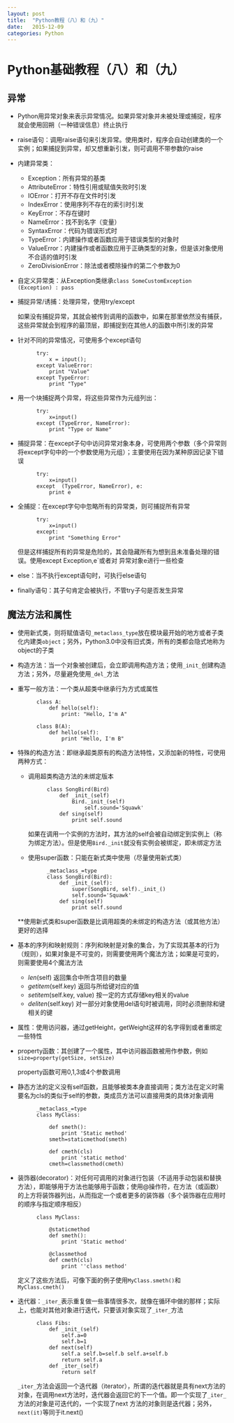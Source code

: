 ```yaml
---
layout: post
title:  "Python教程（八）和（九）"
date:   2015-12-09
categories: Python
---
```


# Python基础教程（八）和（九）

## 异常

- Python用异常对象来表示异常情况。如果异常对象并未被处理或捕捉，程序就会使用回朔（一种错误信息）终止执行

- raise语句：调用raise语句来引发异常。使用类时，程序会自动创建类的一个实例；如果捕捉到异常，却又想重新引发，则可调用不带参数的raise

- 内建异常类：

    - Exception：所有异常的基类
    - AttributeError：特性引用或赋值失败时引发
    - IOError：打开不存在文件时引发
    - IndexError：使用序列不存在的索引时引发
    - KeyError：不存在键时
    - NameError：找不到名字（变量）
    - SyntaxError：代码为错误形式时
    - TypeError：内建操作或者函数应用于错误类型的对象时
    - ValueError：内建操作或者函数应用于正确类型的对象，但是该对象使用不合适的值时引发
    - ZeroDivisionError：除法或者模除操作的第二个参数为0
    
- 自定义异常类：从Exception类继承`class SomeCustomException (Exception) : pass`

- 捕捉异常/诱捕：处理异常，使用try/except

    如果没有捕捉异常，其就会被传到调用的函数中，如果在那里依然没有捕获，这些异常就会到程序的最顶层，即捕捉到在其他人的函数中所引发的异常
    
- 针对不同的异常情况，可使用多个except语句
    
            try: 
                x = input();
            except ValueError:
                print "Value"
            except TypeError:
                print "Type"
                
- 用一个块捕捉两个异常，将这些异常作为元组列出：

            try: 
                x=input()
            except (TypeError, NameError):
                print "Type or Name"
                
- 捕捉异常：在except子句中访问异常对象本身，可使用两个参数（多个异常则将except字句中的一个参数使用为元组）；主要使用在因为某种原因记录下错误

            try:
                x=input()
            except  (TypeError, NameError), e:
                print e
                
- 全捕捉：在except字句中忽略所有的异常类，则可捕捉所有异常

            try:
                x=input()
            except:
                print "Something Error"
                
    但是这样捕捉所有的异常是危险的，其会隐藏所有为想到且未准备处理的错误。使用except Exception,e`或者对            异常对象e进行一些检查
    
- else：当不执行except语句时，可执行else语句

- finally语句：其子句肯定会被执行，不管try子句是否发生异常    

## 魔法方法和属性

- 使用新式类，则将赋值语句`_metaclass_type`放在模块最开始的地方或者子类化内建类`object`；另外，Python3.0中没有旧式类，所有的类都会隐式地称为object的子类

- 构造方法：当一个对象被创建后，会立即调用构造方法；使用`_init_`创建构造方法；另外，尽量避免使用`_del_`方法

- 重写一般方法：一个类从超类中继承行为方式或属性

            class A:
                def hello(self):
                    print: "Hello, I'm A"
                    
            class B(A):
                def hello(self):
                    print "Hello, I'm B"
                    
- 特殊的构造方法：即继承超类原有的构造方法特性，又添加新的特性，可使用两种方式：

    - 调用超类构造方法的未绑定版本
    
                class SongBird(Bird)
                    def _init_(self)
                        Bird._init_(self)
                            self.sound='Squawk'
                    def sing(self)
                        print self.sound
                        
       如果在调用一个实例的方法时，其方法的self会被自动绑定到实例上（称为绑定方法）。但是使用`Bird._init`就没有实例会被绑定，即未绑定方法
       
    - 使用super函数：只能在新式类中使用（尽量使用新式类）
    
                _metaclass_=type
                class SongBird(Bird):
                    def _init_(self):
                        super(SongBird, self)._init_()
                        self.sound='Squawk'
                    def sing(self)
                        print self.sound    
        
    **使用新式类和super函数是比调用超类的未绑定的构造方法（或其他方法）更好的选择
    
- 基本的序列和映射规则：序列和映射是对象的集合，为了实现其基本的行为（规则），如果对象是不可变的，则需要使用两个魔法方法；如果是可变的，则需要使用4个魔法方法

    - _len_(self)    返回集合中所含项目的数量
    - _getitem_(self.key)   返回与所给键对应的值
    - _setitem_(self.key, value)    按一定的方式存储key相关的value
    - _deliten_(self.key)   对一部分对象使用del语句时被调用，同时必须删除和键相关的键
    
- 属性：使用访问器，通过getHeight，getWeight这样的名字得到或者重绑定一些特性

- property函数：其创建了一个属性，其中访问器函数被用作参数，例如`size=property(getSize, setSize)`

    property函数可用0,1,3或4个参数调用
    
- 静态方法的定义没有self函数，且能够被类本身直接调用；类方法在定义时需要名为cls的类似于self的参数，类成员方法可以直接用类的具体对象调用

            _metaclass_=type
            class MyClass:
            
                def smeth():
                    print 'Static method'
                smeth=staticmethod(smeth)
                    
                def cmeth(cls)
                    print 'static method'
                cmeth=classmethod(cmeth)
                
- 装饰器(decorator)：对任何可调用的对象进行包装（不适用手动包装和替换方法），即能够用于方法也能够用于函数；使用@操作符，在方法（或函数）的上方将装饰器列出，从而指定一个或者更多的装饰器（多个装饰器在应用时的顺序与指定顺序相反）

            class MyClass:
                
                @staticmethod
                def smeth():
                    print 'Static method'
                    
                @classmethod
                def cmeth(cls)
                    print ''class method'
                    
    定义了这些方法后，可像下面的例子使用`MyClass.smeth()`和`MyClass.cmeth()`
    
- 迭代器：`_iter_`表示重复做一些事情很多次，就像在循环中做的那样；实际上，也能对其他对象进行迭代，只要该对象实现了`_iter_`方法

            class Fibs:
                def _init_(self)
                    self.a=0
                    self.b=1
                def next(self)
                    self.a self.b=self.b self.a+self.b
                    return self.a
                def _iter_(self)
                    return self
                    
    `_iter_`方法会返回一个迭代器（iterator），所谓的迭代器就是具有next方法的对象，在调用next方法时，迭代器会返回它的下一个值。即一个实现了`_iter_`方法的对象是可迭代的，一个实现了next 方法的对象则是迭代器；另外，`next(it)`等同于it.next()                  